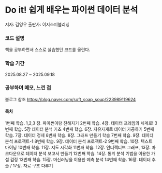 # Do it! 쉽게 배우는 파이썬 데이터 분석
저자: 김영우
출판사: 이지스퍼블리싱

### 코드 설명
책을 공부하면서 스스로 실습했던 코드를 올린다.

### 학습 기간
2025.08.27 ~ 2025.09.18

### 공부하며 메모, 느낀 점
블로그 참조
https://blog.naver.com/soft_soap_soup/223989119624

#### 목차
1번째 학습. 1,2,3 장. 파이썬이랑 친해지기
2번째 학습. 4장. 데이터 프레임의 세계로!
3번째 학습. 5장 데이터 분석 기초
4번째 학습. 6장. 자유자재로 데이터 가공하기
5번째 학습. 7장. 데이터 정제
6번째 학습. 8장. 그래프 만들기 학습
7번째 학습. 9장. 데이터 분석 프로젝트-1
8번째 학습. 9장. 데이터 분석 프로젝트-2
9번째 학습. 10장. 텍스트 마이닝
10번째 학습. 11장. 지도 시각화
11번째 학습. 12장. 인터랙티브 그래프, 13장. 마크다운으로 데이터 분석 보고서 만들기
12번째 학습. 14장. 통계 분석 기법을 이용한 가설 검정
13번째 학습. 15장. 머신러닝을 이용한 예측 분석
14번째 학습. 16장. 데이터 추출 / 17장. 자료 구조 다루기
